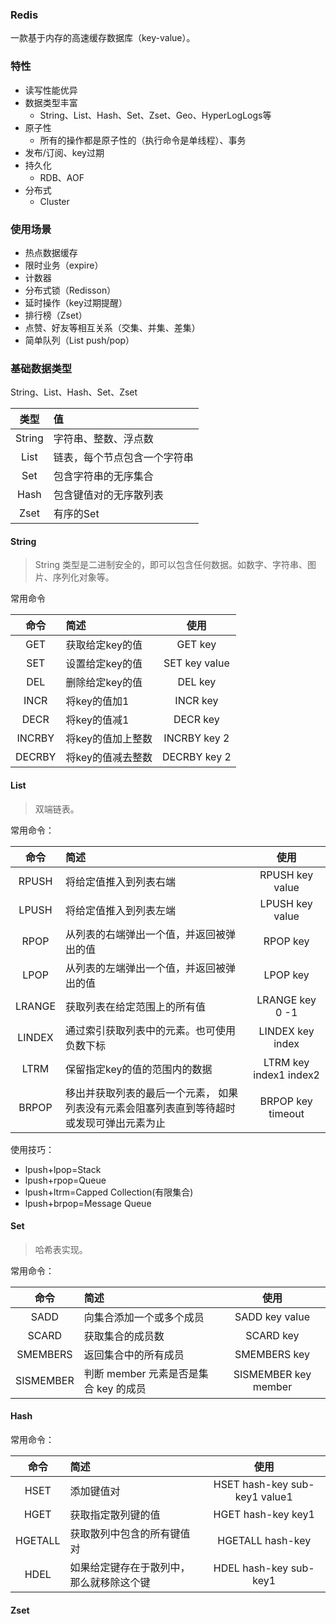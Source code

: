 ### Redis

一款基于内存的高速缓存数据库（key-value）。

### 特性

+ 读写性能优异
+ 数据类型丰富
    + String、List、Hash、Set、Zset、Geo、HyperLogLogs等
+ 原子性
    + 所有的操作都是原子性的（执行命令是单线程）、事务
+ 发布/订阅、key过期
+ 持久化
    + RDB、AOF
+ 分布式
    + Cluster

### 使用场景

+ 热点数据缓存
+ 限时业务（expire）
+ 计数器
+ 分布式锁（Redisson）
+ 延时操作（key过期提醒）
+ 排行榜（Zset）
+ 点赞、好友等相互关系（交集、并集、差集）
+ 简单队列（List push/pop）

### 基础数据类型

String、List、Hash、Set、Zset

|   类型   | 值              | 
|:------:|:---------------|
| String | 字符串、整数、浮点数     |
|  List  | 链表，每个节点包含一个字符串 |  
|  Set   | 包含字符串的无序集合     |
|  Hash  | 包含键值对的无序散列表    |
|  Zset  | 有序的Set         |

#### String

> String 类型是二进制安全的，即可以包含任何数据。如数字、字符串、图片、序列化对象等。

常用命令

|   命令   | 简述         |      使用       |
|:------:|:-----------|:-------------:|
|  GET   | 获取给定key的值  |    GET key    |
|  SET   | 设置给定key的值  | SET key value |
|  DEL   | 删除给定key的值  |    DEL key    |
|  INCR  | 将key的值加1   |   INCR key    |
|  DECR  | 将key的值减1   |   DECR key    |
| INCRBY | 将key的值加上整数 | INCRBY key 2  |
| DECRBY | 将key的值减去整数 | DECRBY key 2  |

#### List

> 双端链表。

常用命令：

|   命令   | 简述                                            |           使用           |
|:------:|:----------------------------------------------|:----------------------:|
| RPUSH  | 将给定值推入到列表右端                                   |    RPUSH key value     |
| LPUSH  | 将给定值推入到列表左端                                   |    LPUSH key value     |
|  RPOP  | 从列表的右端弹出一个值，并返回被弹出的值                          |        RPOP key        |
|  LPOP  | 从列表的左端弹出一个值，并返回被弹出的值                          |        LPOP key        |
| LRANGE | 获取列表在给定范围上的所有值                                |    LRANGE key 0 -1     |
| LINDEX | 通过索引获取列表中的元素。也可使用负数下标                         |   LINDEX  key index    |
|  LTRM  | 保留指定key的值的范围内的数据                              | LTRM key index1 index2 |
| BRPOP  | 移出并获取列表的最后一个元素， 如果列表没有元素会阻塞列表直到等待超时或发现可弹出元素为止 |   BRPOP key timeout    |

使用技巧：

+ lpush+lpop=Stack
+ lpush+rpop=Queue
+ lpush+ltrm=Capped Collection(有限集合)
+ lpush+brpop=Message Queue

#### Set

> 哈希表实现。

常用命令：

|     命令     | 简述                         |          使用          |
|:----------:|:---------------------------|:--------------------:|
|    SADD    | 向集合添加一个或多个成员               |    SADD key value    |
|   SCARD    | 获取集合的成员数                   |      SCARD key       |
|  SMEMBERS  | 返回集合中的所有成员                 |     SMEMBERS key     |
| SISMEMBER	 | 判断 member 元素是否是集合 key 的成员	 | SISMEMBER key member |

#### Hash

常用命令：

|   命令    | 简述                   |              使用               |
|:-------:|:---------------------|:-----------------------------:|
|  HSET   | 添加键值对                | HSET hash-key sub-key1 value1 |
|  HGET   | 获取指定散列键的值            |      HGET hash-key key1       |
| HGETALL | 获取散列中包含的所有键值对        |       HGETALL hash-key        |
|  HDEL   | 如果给定键存在于散列中，那么就移除这个键 |    HDEL hash-key sub-key1     |

#### Zset

